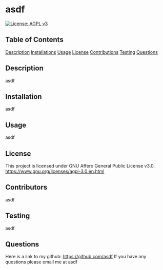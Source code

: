 # asdf
[![License: AGPL v3](https://img.shields.io/badge/License-AGPL_v3-blue.svg)](https://www.gnu.org/licenses/agpl-3.0)

## Table of Contents
[Description](#description)
[Installations](#installation)
[Usage](#usage)
[License](#license)
[Contributions](#contribution)
[Testing](#tests)
[Questions](#questions)

## Description
asdf
<a name="description"></a>

## Installation
asdf
<a name="installation"></a>

## Usage
asdf
<a name="usage"></a>

## License
This project is licensed under GNU Affero General Public License v3.0.
https://www.gnu.org/licenses/agpl-3.0.en.html
<a name="license"></a>

## Contributors
asdf
<a name="contribution"></a>

## Testing
asdf
<a name="tests"></a>

## Questions
Here is a link to my github: https://github.com/asdf
If you have any questions please email me at asdf
<a name="questions"></a>
